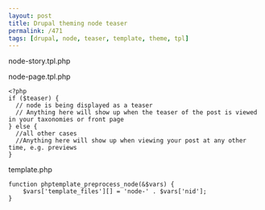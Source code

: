 ```yaml
---
layout: post
title: Drupal theming node teaser
permalink: /471
tags: [drupal, node, teaser, template, theme, tpl]
---
```


node-story.tpl.php

node-page.tpl.php

    <?php
    if ($teaser) {
      // node is being displayed as a teaser
      // Anything here will show up when the teaser of the post is viewed in your taxonomies or front page
    } else {
      //all other cases
      //Anything here will show up when viewing your post at any other time, e.g. previews
    }

template.php

    function phptemplate_preprocess_node(&$vars) {
        $vars['template_files'][] = 'node-' . $vars['nid'];
    }
